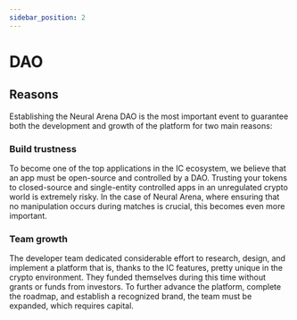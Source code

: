 ```yaml
---
sidebar_position: 2
---
```


# DAO

## Reasons

Establishing the Neural Arena DAO is the most important event to guarantee both the development and growth of the platform for two main reasons:

### Build trustness

To become one of the top applications in the IC ecosystem, we believe that an app must be open-source and controlled by a DAO. Trusting your tokens to closed-source and single-entity controlled apps in an unregulated crypto world is extremely risky. In the case of Neural Arena, where ensuring that no manipulation occurs during matches is crucial, this becomes even more important.

### Team growth

The developer team dedicated considerable effort to research, design, and implement a platform that is, thanks to the IC features, pretty unique in the crypto environment. They funded themselves during this time without grants or funds from investors. To further advance the platform, complete the roadmap, and establish a recognized brand, the team must be expanded, which requires capital.
